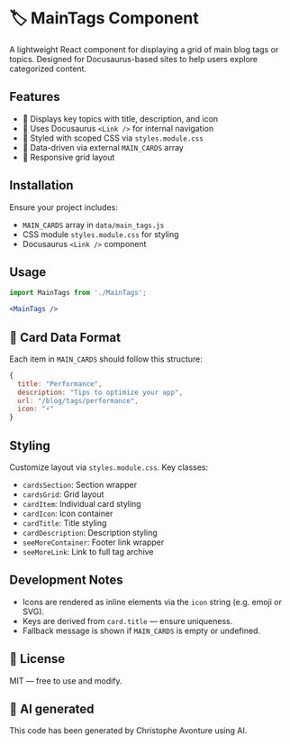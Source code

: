 # 🏷️ MainTags Component

A lightweight React component for displaying a grid of main blog tags or topics. Designed for Docusaurus-based sites to help users explore categorized content.

## Features

* 🧭 Displays key topics with title, description, and icon
* 🔗 Uses Docusaurus `<Link />` for internal navigation
* 🎨 Styled with scoped CSS via `styles.module.css`
* 📄 Data-driven via external `MAIN_CARDS` array
* 🧱 Responsive grid layout

## Installation

Ensure your project includes:

* `MAIN_CARDS` array in `data/main_tags.js`
* CSS module `styles.module.css` for styling
* Docusaurus `<Link />` component

## Usage

```jsx
import MainTags from './MainTags';

<MainTags />
```

## 🧾 Card Data Format

Each item in `MAIN_CARDS` should follow this structure:

```js
{
  title: "Performance",
  description: "Tips to optimize your app",
  url: "/blog/tags/performance",
  icon: "⚡"
}
```

## Styling

Customize layout via `styles.module.css`. Key classes:

* `cardsSection`: Section wrapper
* `cardsGrid`: Grid layout
* `cardItem`: Individual card styling
* `cardIcon`: Icon container
* `cardTitle`: Title styling
* `cardDescription`: Description styling
* `seeMoreContainer`: Footer link wrapper
* `seeMoreLink`: Link to full tag archive

## Development Notes

* Icons are rendered as inline elements via the `icon` string (e.g. emoji or SVG).
* Keys are derived from `card.title` — ensure uniqueness.
* Fallback message is shown if `MAIN_CARDS` is empty or undefined.

## 📄 License

MIT — free to use and modify.

## 💬 AI generated

This code has been generated by Christophe Avonture using AI.
